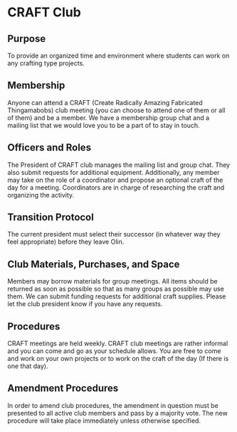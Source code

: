 # CRAFT Club
## Purpose

To provide an organized time and environment where students can work on any crafting type projects. 

## Membership

Anyone can attend a CRAFT (Create Radically Amazing Fabricated Thingamabobs) club meeting (you can choose to attend one of them or all of them) and be a member. We have a membership group chat and a mailing list that we would love you to be a part of to stay in touch.

## Officers and Roles

The President of CRAFT club manages the mailing list and group chat. They also submit requests for additional equipment. Additionally, any member may take on the role of a coordinator and propose an optional craft of the day for a meeting. Coordinators are in charge of researching the craft and organizing the activity.

## Transition Protocol

The current president must select their successor (in whatever way they feel appropriate) before they leave Olin.

## Club Materials, Purchases, and Space

Members may borrow materials for group meetings. All items should be returned as soon as possible so that as many groups as possible may use them. We can submit funding requests for additional craft supplies. Please let the club president know if you have any requests.

## Procedures

CRAFT meetings are held weekly. CRAFT club meetings are rather informal and you can come and go as your schedule allows. You are free to come and work on your own projects or to work on the craft of the day (If there is one that day).

## Amendment Procedures

In order to amend club procedures, the amendment in question must be presented to all active club members and pass by a majority vote. The new procedure will take place immediately unless otherwise specified.
